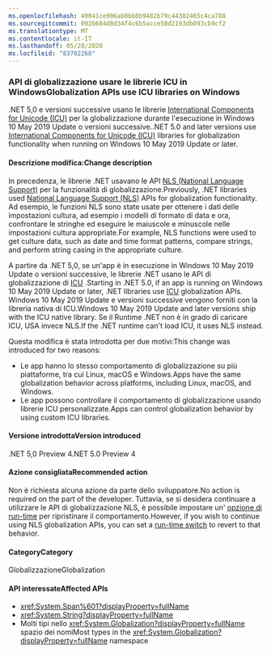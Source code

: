 ```yaml
---
ms.openlocfilehash: 49041ce906ab0bb8b9482b79c44302465c4ca788
ms.sourcegitcommit: 0926684d8d34f4c6b5acce58d2193db093cb9cf2
ms.translationtype: MT
ms.contentlocale: it-IT
ms.lasthandoff: 05/20/2020
ms.locfileid: "83702268"
---
```

### <a name="globalization-apis-use-icu-libraries-on-windows"></a><span data-ttu-id="2db6c-101">API di globalizzazione usare le librerie ICU in Windows</span><span class="sxs-lookup"><span data-stu-id="2db6c-101">Globalization APIs use ICU libraries on Windows</span></span>

<span data-ttu-id="2db6c-102">.NET 5,0 e versioni successive usano le librerie [International Components for Unicode (ICU)](http://site.icu-project.org/home) per la globalizzazione durante l'esecuzione in Windows 10 May 2019 Update o versioni successive.</span><span class="sxs-lookup"><span data-stu-id="2db6c-102">.NET 5.0 and later versions use [International Components for Unicode (ICU)](http://site.icu-project.org/home) libraries for globalization functionality when running on Windows 10 May 2019 Update or later.</span></span>

#### <a name="change-description"></a><span data-ttu-id="2db6c-103">Descrizione modifica:</span><span class="sxs-lookup"><span data-stu-id="2db6c-103">Change description</span></span>

<span data-ttu-id="2db6c-104">In precedenza, le librerie .NET usavano le API [NLS (National Language Support)](/windows/win32/intl/national-language-support) per la funzionalità di globalizzazione.</span><span class="sxs-lookup"><span data-stu-id="2db6c-104">Previously, .NET libraries used [National Language Support (NLS)](/windows/win32/intl/national-language-support) APIs for globalization functionality.</span></span> <span data-ttu-id="2db6c-105">Ad esempio, le funzioni NLS sono state usate per ottenere i dati delle impostazioni cultura, ad esempio i modelli di formato di data e ora, confrontare le stringhe ed eseguire le maiuscole e minuscole nelle impostazioni cultura appropriate.</span><span class="sxs-lookup"><span data-stu-id="2db6c-105">For example, NLS functions were used to get culture data, such as date and time format patterns, compare strings, and perform string casing in the appropriate culture.</span></span>

<span data-ttu-id="2db6c-106">A partire da .NET 5,0, se un'app è in esecuzione in Windows 10 May 2019 Update o versioni successive, le librerie .NET usano le API di globalizzazione di [ICU](http://site.icu-project.org/home) .</span><span class="sxs-lookup"><span data-stu-id="2db6c-106">Starting in .NET 5.0, if an app is running on Windows 10 May 2019 Update or later, .NET libraries use [ICU](http://site.icu-project.org/home) globalization APIs.</span></span> <span data-ttu-id="2db6c-107">Windows 10 May 2019 Update e versioni successive vengono forniti con la libreria nativa di ICU.</span><span class="sxs-lookup"><span data-stu-id="2db6c-107">Windows 10 May 2019 Update and later versions ship with the ICU native library.</span></span> <span data-ttu-id="2db6c-108">Se il Runtime .NET non è in grado di caricare ICU, USA invece NLS.</span><span class="sxs-lookup"><span data-stu-id="2db6c-108">If the .NET runtime can't load ICU, it uses NLS instead.</span></span>

<span data-ttu-id="2db6c-109">Questa modifica è stata introdotta per due motivi:</span><span class="sxs-lookup"><span data-stu-id="2db6c-109">This change was introduced for two reasons:</span></span>

- <span data-ttu-id="2db6c-110">Le app hanno lo stesso comportamento di globalizzazione su più piattaforme, tra cui Linux, macOS e Windows.</span><span class="sxs-lookup"><span data-stu-id="2db6c-110">Apps have the same globalization behavior across platforms, including Linux, macOS, and Windows.</span></span>
- <span data-ttu-id="2db6c-111">Le app possono controllare il comportamento di globalizzazione usando librerie ICU personalizzate.</span><span class="sxs-lookup"><span data-stu-id="2db6c-111">Apps can control globalization behavior by using custom ICU libraries.</span></span>

#### <a name="version-introduced"></a><span data-ttu-id="2db6c-112">Versione introdotta</span><span class="sxs-lookup"><span data-stu-id="2db6c-112">Version introduced</span></span>

<span data-ttu-id="2db6c-113">.NET 5,0 Preview 4</span><span class="sxs-lookup"><span data-stu-id="2db6c-113">.NET 5.0 Preview 4</span></span>

#### <a name="recommended-action"></a><span data-ttu-id="2db6c-114">Azione consigliata</span><span class="sxs-lookup"><span data-stu-id="2db6c-114">Recommended action</span></span>

<span data-ttu-id="2db6c-115">Non è richiesta alcuna azione da parte dello sviluppatore.</span><span class="sxs-lookup"><span data-stu-id="2db6c-115">No action is required on the part of the developer.</span></span> <span data-ttu-id="2db6c-116">Tuttavia, se si desidera continuare a utilizzare le API di globalizzazione NLS, è possibile impostare un' [opzione di run-time](../../../../docs/core/run-time-config/globalization.md#nls) per ripristinare il comportamento.</span><span class="sxs-lookup"><span data-stu-id="2db6c-116">However, if you wish to continue using NLS globalization APIs, you can set a [run-time switch](../../../../docs/core/run-time-config/globalization.md#nls) to revert to that behavior.</span></span>

#### <a name="category"></a><span data-ttu-id="2db6c-117">Category</span><span class="sxs-lookup"><span data-stu-id="2db6c-117">Category</span></span>

<span data-ttu-id="2db6c-118">Globalizzazione</span><span class="sxs-lookup"><span data-stu-id="2db6c-118">Globalization</span></span>

#### <a name="affected-apis"></a><span data-ttu-id="2db6c-119">API interessate</span><span class="sxs-lookup"><span data-stu-id="2db6c-119">Affected APIs</span></span>

- <xref:System.Span%601?displayProperty=fullName>
- <xref:System.String?displayProperty=fullName>
- <span data-ttu-id="2db6c-120">Molti tipi nello <xref:System.Globalization?displayProperty=fullName> spazio dei nomi</span><span class="sxs-lookup"><span data-stu-id="2db6c-120">Most types in the <xref:System.Globalization?displayProperty=fullName> namespace</span></span>

<!--

#### Affected APIs

- `T:System.Span%601`
- `T:System.String`
- `N:System.Globalization`

-->
